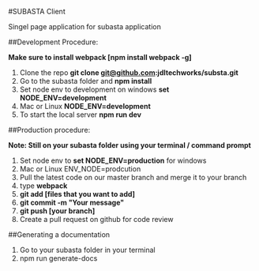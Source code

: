 #SUBASTA Client

Singel page application for subasta application

##Development Procedure:

__Make sure to install webpack [npm install webpack -g]__

1. Clone the repo __git clone git@github.com:jdltechworks/substa.git__
2. Go to the subasta folder and __npm install__
3. Set node env to development on windows __set NODE_ENV=development__
3. Mac or Linux __NODE_ENV=development__
4. To start the local server __npm run dev__

##Production procedure:

__Note: Still on your subasta folder using your terminal / command prompt__

1. Set node env to __set NODE_ENV=production__ for windows
2. Mac or Linux ENV_NODE=prodcution
3. Pull the latest code on our master branch and merge it to your branch
4. type __webpack__
5. __git add [files that you want to add]__
5. __git commit -m "Your message"__
6. __git push [your branch]__
7. Create a pull request on github for code review

##Generating a documentation

1. Go to your subasta folder in your terminal
2. npm run generate-docs